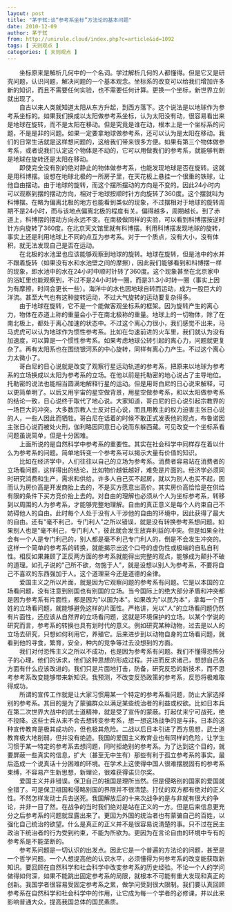 ```yaml
---
layout: post
title: "茅于轼:谈“参考系坐标”方法论的基本问题"
date: 2010-12-09
author: 茅于轼
from: http://unirule.cloud/index.php?c=article&id=1092
tags: [ 天则观点 ]
categories: [ 天则观点 ]
---
```


<div class="article">
 <div class="body-text">
  <p align="left">
  </p>
  <div style="text-indent: 21pt">
   坐标原来是解析几何中的一个名词。学过解析几何的人都懂得。但是它又是研究问题，认识问题，解决问题的一个基本观念。坐标系的改变可以给我们增加许多新的知识，而且不需要任何实验，也不需要任何计算。更换一个坐标，新世界立刻就出现了。
  </div>
  <div style="text-indent: 21pt">
  </div>
  <div style="text-indent: 21pt">
   自古以来人类就知道太阳从东方升起，到西方落下。这个说法是以地球作为参考系坐标的。如果我们换成以太阳做参考系坐标，认为太阳没有动，很容易看出来是地球在旋转，而不是太阳在移动。但是究竟是谁在动，根本上是一个坐标系的问题，不是是非的问题。如果一定要拿地球做参考系，还可以认为是太阳在移动。我们的日常生活就是这样想问题的，这给我们带来很多方便。如果有第三个物体做参考系，或者说我们认定这个物体是不动的，它可以用做我们的参考系，就能够判断是地球在旋转还是太阳在移动。
  </div>
  <div style="text-indent: 21pt">
  </div>
  <div style="text-indent: 21pt">
   即使完全没有别的绝对静止的物体做参考系，也能发现地球是否在旋转。这就是用科博摆。设想在地球北极的一所房子里，在天花板上悬挂一个很重的铁球，让他自由摆动。由于地球的旋转，而这个摆所摆动的方向是不变的。因此24小时内可以观察到摆的摆动方向，相对于地球按顺时针方向旋转了360度。这个摆就叫为科博摆。在略为偏离北极的地方也能看到类似的现象，不过摆相对于地球的旋转周期不是24小时，而与该地点偏离北极的程度有关。偏得越多，周期越长。到了赤道上，科博摆的摆动方向永远不变。在南极做同样的实验，可以看到科博摆按逆时针方向旋转了360度。在北京天文馆里就有科博摆。利用科博摆发现地球的旋转，事实上还是利用地球上不同的点互为参考系。对于一个质点，没有大小，没有体积，就无法发现自己是否在运动。
  </div>
  <div style="text-indent: 21pt">
  </div>
  <div style="text-indent: 21pt">
   在北极的水池里也应该能够观察到地球的旋转。地球在旋转，但是池中的水并不跟着旋转（如果没有水和水池壁之间的摩擦），因此我们能够看到和科博摆一样的现象，即水池中的水在24小时中顺时针转了360度。这个现象甚至在北京家中的浴缸里也能观察到，不过不是24小时转一圈，而是31.3小时转一圈（事实上因为有摩擦，时间会更长一些）。海洋中的水也因地球自转而运动，成为一股巨大的洋流。甚至大气也有这种旋转运动，不过大气旋转的运动要复杂得多。
  </div>
  <div style="text-indent: 21pt">
  </div>
  <div style="text-indent: 21pt">
   由于地球在旋转，它不是一个能做客观坐标系的框架。因为旋转产生的离心力，物体在赤道上称的重量会小于在南北极称的重量。地球上的一切物体，除了在南北极上，都处于离心加速的状态中。不过这个离心力很小，我们感觉不出来，马马虎虎可以认为地球作为惯性参考系。比如在匀速前进的火车里，我们就认为没有加速度，可以算是一个惯性参考系。如果考虑地球公转引起的离心力，问题就更复杂了。再有太阳系也在围绕银河系的中心旋转，同样有离心力产生。不过这个离心力太微小了。
  </div>
  <div style="text-indent: 21pt">
  </div>
  <div style="text-indent: 21pt">
   哥白尼的日心说就是改变了观察行星运动轨道的参考系，把原来以地球为参考系的立场换成以太阳为参考系的立场。在他以前是托勒密的地心说占了主导地位。托勒密的说法也能相当圆满地解释行星的运动。但是用哥白尼的日心说来解释，可以更简单明了。以后又用宇宙的星空做背景，用星空做参考系，和以太阳做参考系的结论一致，日心说终于取代了地心说。大家知道，哥白尼的日心说引起宗教界的一场巨大的冲突。大多数宗教人士反对日心说，而且用教主的权力迫害主张日心说的人，一些人因此而牺牲。哥白尼在话着的时候不敢正式发表他的观点，布鲁诺因主张日心说而被处火刑，伽利略因同意日心说而东躲西藏。可见改变一个坐标系看问题虽说简单，但是十分困难。
  </div>
  <div style="text-indent: 21pt">
  </div>
  <div style="text-indent: 21pt">
   上面所说的是自然科学中参考系的重要性。其实在社会科学中同样存在着以什么为参考系的问题。简单地转变一个参考系可以揭示大量有价值的知识。
  </div>
  <div style="text-indent: 21pt">
  </div>
  <div style="text-indent: 21pt">
   比如在经济学中，人们往往以自己的立场为参考系。消费者容易站在消费者的立场看问题，这样得出的结论，比如物价越低越好，难免是片面的。经济学必须同时研究消费和生产，需求和供给。许多人自己买不起房，就以为别人也买不起，因而认为房价高是开发商抬上去的，不是买方愿意出高价。其实房价高恰恰是在供给有限的条件下买方竞价抬上去的。对自由的理解也必须从个人为坐标参考系，转移到以周围的人为参考系，才能够完整地理解。自由的真正意义是每个人约束自己不妨碍他人的自由。此时每个人处于没有人干涉他的自由的环境中，因此获得了最大的自由。还有"毫不利己，专门利人"之所以错误，就是没有转换参考系想问题。如果别人也是"毫不利己，专门利人"，彼此就会发生放弃利益的冲突。但是如果全社会有一个人是专门利己的，别人都是毫不利己专门利人的，倒是不会发生冲突的。这样一个简单的参考系的转换，就能揭示出这个口号的虚伪性或极端的自私自利性。相反如果兼顾了正反两方面的参考系就能得出完整的观点，能够成为颠扑不破的道理。如孔子说的"己所不欲，勿施于人"，就是设想以别人为参考系，不要将自己不喜欢的东西强加于人。这个道理至今还是道德的金律。
  </div>
  <div style="text-indent: 21pt">
  </div>
  <div style="text-indent: 21pt">
   爱国主义之所以片面，就是因为它观察问题的参考系有问题。它是以本国的立场看问题，没有注意到别国也有别国的立场。当今国际上的绝大部分矛盾和冲突都是因为参考系有片面性，都是因为"以国为本"。如果改为"以民为本"，拿每一个百姓的立场看问题，就能够避免这样的片面性。严格讲，光以"人"的立场看问题仍然有片面性，还应该从自然界的立场看问题，这就是环境保护的立场。以某个学说的研究而言，参考系的转换也具有划时代的意义。例如研究某种动物，过去是以人的立场去研究，只想如何利用它，养殖它。后来进步到以动物自身的立场看问题，就看到他的寻食，繁育，安全，种内的竞争等过去没想到的方面。
  </div>
  <div style="text-indent: 21pt">
  </div>
  <div style="text-indent: 21pt">
   我们对付恐怖主义之所以不成功，也是因为参考系有问题。我们不懂得恐怖分子的心理，他们的诉求，他们这种思想的形成过程。并进而反求诸己，想想自己各方面有什么应该改进的。我们只是片面地打击，防备，研究反恐的新技术，而不思考参考系改变能够带来新知识。我预测，不改变反恐政策的参考系，反恐将极难取得成功。
  </div>
  <div style="text-indent: 21pt">
  </div>
  <div style="text-indent: 21pt">
   所谓的宣传工作就是让大家习惯用某一个特定的参考系看问题，防止大家选择别的参考系。其目的是为了蒙骗群众以满足某些统治者的利益或权欲。比如日本兵在第二次世界大战中的武士道精神，就是受了宣传的蒙蔽。打起仗来宁可战死，绝不投降。这些士兵从来不会去想转变参考系，想一想这场战争的是与非。日本的这种宣传教育是极其成功的，但也极其危险。二战以后日本引进了西方思想，武士道教育极大地削弱，但并没有绝迹。我国的爱国主义教育业也有同样的危险，让学生习惯于某一特定的参考系去想问题，同时拒绝别的参考系。为了达到这个目的，就要屏蔽一些真实的信息，扩大（甚至无中生有）那些有利于孤立参考系的事实。最后造成一个说真话十分困难的环境。在学术上这使得中国人很难摆脱固有的参考系束缚，不容易产生新思想，新理论，很难获得诺贝尔奖。
  </div>
  <div style="text-indent: 21pt">
  </div>
  <div style="text-indent: 21pt">
   爱国主义并非错误。保卫自己的祖国是理所当然。但是侵略别的国家的爱国就全错了。可是保卫祖国和侵略别国的界限并不很清楚。打仗的双方都有绝对的正义性。不然怎样发动士兵去送死。我国解放后的十来次战争的是与非就有很大的争论，并非一目了然。在战争的当时我们绝对是站在正义的一方。但是后来信息更充分之后参考系的问题就显露出来了。更因为外国的统治者也有蒙骗自己的百姓，以强化自己统治的欲望。什么是真正的正义并不是很容易说清楚的事。只不过在民主政治下统治者的行为受到约束，不能为所欲为。更因为在言论自由的环境中专有的参考系是不能垄断的。
  </div>
  <div style="text-indent: 21pt">
  </div>
  <div style="text-indent: 21pt">
   参考系问题是一切认识的出发点。因此它是一个普遍的方法论的问题，甚至是一个哲学问题。一个人想提高他的认识水平，必须懂得为何参考系的改变能获取新知识。要回顾在自然科学和社会科学中改变参考系的历史经验。不论一个人的学问做得如何深，如果不能跳出固定参考系的局限，就根本不可能有重大发现和真正的创新。我国学者很容易受固定参考系之累，做学问受到很大限制。我们要认真回顾参考系在自然科学和社会科学中的作用，让它成为每一个学者的必修课，并以此来影响普通大众，提高我国总体的国民素质。
  </div>
 </div>
</div>

